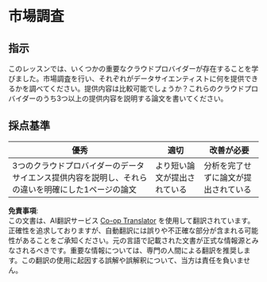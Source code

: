 <!--
CO_OP_TRANSLATOR_METADATA:
{
  "original_hash": "96f3696153d9ed54b19a1bb65438c104",
  "translation_date": "2025-08-24T13:08:32+00:00",
  "source_file": "5-Data-Science-In-Cloud/17-Introduction/assignment.md",
  "language_code": "ja"
}
-->
# 市場調査

## 指示

このレッスンでは、いくつかの重要なクラウドプロバイダーが存在することを学びました。市場調査を行い、それぞれがデータサイエンティストに何を提供できるかを調べてください。提供内容は比較可能でしょうか？これらのクラウドプロバイダーのうち3つ以上の提供内容を説明する論文を書いてください。

## 採点基準

優秀 | 適切 | 改善が必要
--- | --- | --- |
3つのクラウドプロバイダーのデータサイエンス提供内容を説明し、それらの違いを明確にした1ページの論文 | より短い論文が提出されている | 分析を完了せずに論文が提出されている

**免責事項**:  
この文書は、AI翻訳サービス [Co-op Translator](https://github.com/Azure/co-op-translator) を使用して翻訳されています。正確性を追求しておりますが、自動翻訳には誤りや不正確な部分が含まれる可能性があることをご承知ください。元の言語で記載された文書が正式な情報源とみなされるべきです。重要な情報については、専門の人間による翻訳を推奨します。この翻訳の使用に起因する誤解や誤解釈について、当方は責任を負いません。